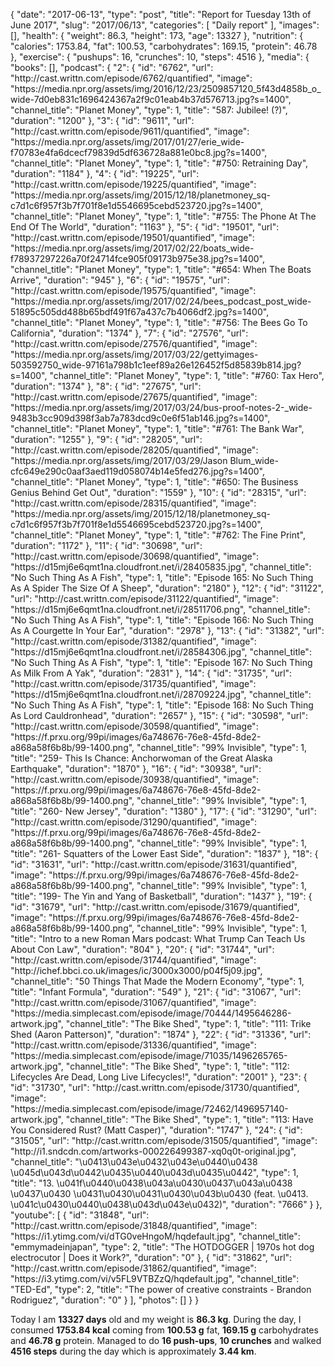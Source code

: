 {
    "date": "2017-06-13",
    "type": "post",
    "title": "Report for Tuesday 13th of June 2017",
    "slug": "2017\/06\/13",
    "categories": [
        "Daily report"
    ],
    "images": [],
    "health": {
        "weight": 86.3,
        "height": 173,
        "age": 13327
    },
    "nutrition": {
        "calories": 1753.84,
        "fat": 100.53,
        "carbohydrates": 169.15,
        "protein": 46.78
    },
    "exercise": {
        "pushups": 16,
        "crunches": 10,
        "steps": 4516
    },
    "media": {
        "books": [],
        "podcast": {
            "2": {
                "id": "6762",
                "url": "http:\/\/cast.writtn.com\/episode\/6762\/quantified",
                "image": "https:\/\/media.npr.org\/assets\/img\/2016\/12\/23\/2509857120_5f43d4858b_o_wide-7d0eb831c1696424367a2f9c01eab4b37d576713.jpg?s=1400",
                "channel_title": "Planet Money",
                "type": 1,
                "title": "587: Jubilee! (?)",
                "duration": "1200"
            },
            "3": {
                "id": "9611",
                "url": "http:\/\/cast.writtn.com\/episode\/9611\/quantified",
                "image": "https:\/\/media.npr.org\/assets\/img\/2017\/01\/27\/erie_wide-f70783e4fa6dcecf79839d5df636728a881e0bc8.jpg?s=1400",
                "channel_title": "Planet Money",
                "type": 1,
                "title": "#750: Retraining Day",
                "duration": "1184"
            },
            "4": {
                "id": "19225",
                "url": "http:\/\/cast.writtn.com\/episode\/19225\/quantified",
                "image": "https:\/\/media.npr.org\/assets\/img\/2015\/12\/18\/planetmoney_sq-c7d1c6f957f3b7f701f8e1d5546695cebd523720.jpg?s=1400",
                "channel_title": "Planet Money",
                "type": 1,
                "title": "#755: The Phone At The End Of The World",
                "duration": "1163"
            },
            "5": {
                "id": "19501",
                "url": "http:\/\/cast.writtn.com\/episode\/19501\/quantified",
                "image": "https:\/\/media.npr.org\/assets\/img\/2017\/02\/22\/boats_wide-f78937297226a70f24714fce905f09173b975e38.jpg?s=1400",
                "channel_title": "Planet Money",
                "type": 1,
                "title": "#654: When The Boats Arrive",
                "duration": "945"
            },
            "6": {
                "id": "19575",
                "url": "http:\/\/cast.writtn.com\/episode\/19575\/quantified",
                "image": "https:\/\/media.npr.org\/assets\/img\/2017\/02\/24\/bees_podcast_post_wide-51895c505dd488b65bdf491f67a437c7b4066df2.jpg?s=1400",
                "channel_title": "Planet Money",
                "type": 1,
                "title": "#756: The Bees Go To California",
                "duration": "1374"
            },
            "7": {
                "id": "27576",
                "url": "http:\/\/cast.writtn.com\/episode\/27576\/quantified",
                "image": "https:\/\/media.npr.org\/assets\/img\/2017\/03\/22\/gettyimages-503592750_wide-97161a798b1c1eef89a26e126452f5d85839b814.jpg?s=1400",
                "channel_title": "Planet Money",
                "type": 1,
                "title": "#760: Tax Hero",
                "duration": "1374"
            },
            "8": {
                "id": "27675",
                "url": "http:\/\/cast.writtn.com\/episode\/27675\/quantified",
                "image": "https:\/\/media.npr.org\/assets\/img\/2017\/03\/24\/bus-proof-notes-2-_wide-9483b3cc909d398f3ab7a783dcd9c0e6f51ab146.jpg?s=1400",
                "channel_title": "Planet Money",
                "type": 1,
                "title": "#761: The Bank War",
                "duration": "1255"
            },
            "9": {
                "id": "28205",
                "url": "http:\/\/cast.writtn.com\/episode\/28205\/quantified",
                "image": "https:\/\/media.npr.org\/assets\/img\/2017\/03\/29\/Jason Blum_wide-cfc649e290c0aaf3aed119d058074b14e5fed276.jpg?s=1400",
                "channel_title": "Planet Money",
                "type": 1,
                "title": "#650: The Business Genius Behind Get Out",
                "duration": "1559"
            },
            "10": {
                "id": "28315",
                "url": "http:\/\/cast.writtn.com\/episode\/28315\/quantified",
                "image": "https:\/\/media.npr.org\/assets\/img\/2015\/12\/18\/planetmoney_sq-c7d1c6f957f3b7f701f8e1d5546695cebd523720.jpg?s=1400",
                "channel_title": "Planet Money",
                "type": 1,
                "title": "#762: The Fine Print",
                "duration": "1172"
            },
            "11": {
                "id": "30698",
                "url": "http:\/\/cast.writtn.com\/episode\/30698\/quantified",
                "image": "https:\/\/d15mj6e6qmt1na.cloudfront.net\/i\/28405835.jpg",
                "channel_title": "No Such Thing As A Fish",
                "type": 1,
                "title": "Episode 165: No Such Thing As A Spider The Size Of A Sheep",
                "duration": "2180"
            },
            "12": {
                "id": "31122",
                "url": "http:\/\/cast.writtn.com\/episode\/31122\/quantified",
                "image": "https:\/\/d15mj6e6qmt1na.cloudfront.net\/i\/28511706.png",
                "channel_title": "No Such Thing As A Fish",
                "type": 1,
                "title": "Episode 166: No Such Thing As A Courgette In Your Ear",
                "duration": "2978"
            },
            "13": {
                "id": "31382",
                "url": "http:\/\/cast.writtn.com\/episode\/31382\/quantified",
                "image": "https:\/\/d15mj6e6qmt1na.cloudfront.net\/i\/28584306.jpg",
                "channel_title": "No Such Thing As A Fish",
                "type": 1,
                "title": "Episode 167: No Such Thing As Milk From A Yak",
                "duration": "2831"
            },
            "14": {
                "id": "31735",
                "url": "http:\/\/cast.writtn.com\/episode\/31735\/quantified",
                "image": "https:\/\/d15mj6e6qmt1na.cloudfront.net\/i\/28709224.jpg",
                "channel_title": "No Such Thing As A Fish",
                "type": 1,
                "title": "Episode 168: No Such Thing As Lord Cauldronhead",
                "duration": "2657"
            },
            "15": {
                "id": "30598",
                "url": "http:\/\/cast.writtn.com\/episode\/30598\/quantified",
                "image": "https:\/\/f.prxu.org\/99pi\/images\/6a748676-76e8-45fd-8de2-a868a58f6b8b\/99-1400.png",
                "channel_title": "99% Invisible",
                "type": 1,
                "title": "259- This Is Chance: Anchorwoman of the Great Alaska Earthquake",
                "duration": "1870"
            },
            "16": {
                "id": "30938",
                "url": "http:\/\/cast.writtn.com\/episode\/30938\/quantified",
                "image": "https:\/\/f.prxu.org\/99pi\/images\/6a748676-76e8-45fd-8de2-a868a58f6b8b\/99-1400.png",
                "channel_title": "99% Invisible",
                "type": 1,
                "title": "260- New Jersey",
                "duration": "1380"
            },
            "17": {
                "id": "31290",
                "url": "http:\/\/cast.writtn.com\/episode\/31290\/quantified",
                "image": "https:\/\/f.prxu.org\/99pi\/images\/6a748676-76e8-45fd-8de2-a868a58f6b8b\/99-1400.png",
                "channel_title": "99% Invisible",
                "type": 1,
                "title": "261- Squatters of the Lower East Side",
                "duration": "1837"
            },
            "18": {
                "id": "31631",
                "url": "http:\/\/cast.writtn.com\/episode\/31631\/quantified",
                "image": "https:\/\/f.prxu.org\/99pi\/images\/6a748676-76e8-45fd-8de2-a868a58f6b8b\/99-1400.png",
                "channel_title": "99% Invisible",
                "type": 1,
                "title": "199- The Yin and Yang of Basketball",
                "duration": "1437"
            },
            "19": {
                "id": "31679",
                "url": "http:\/\/cast.writtn.com\/episode\/31679\/quantified",
                "image": "https:\/\/f.prxu.org\/99pi\/images\/6a748676-76e8-45fd-8de2-a868a58f6b8b\/99-1400.png",
                "channel_title": "99% Invisible",
                "type": 1,
                "title": "Intro to a new Roman Mars podcast: What Trump Can Teach Us About Con Law",
                "duration": "804"
            },
            "20": {
                "id": "31744",
                "url": "http:\/\/cast.writtn.com\/episode\/31744\/quantified",
                "image": "http:\/\/ichef.bbci.co.uk\/images\/ic\/3000x3000\/p04f5j09.jpg",
                "channel_title": "50 Things That Made the Modern Economy",
                "type": 1,
                "title": "Infant Formula",
                "duration": "549"
            },
            "21": {
                "id": "31067",
                "url": "http:\/\/cast.writtn.com\/episode\/31067\/quantified",
                "image": "https:\/\/media.simplecast.com\/episode\/image\/70444\/1495646286-artwork.jpg",
                "channel_title": "The Bike Shed",
                "type": 1,
                "title": "111: Trike Shed (Aaron Patterson)",
                "duration": "1874"
            },
            "22": {
                "id": "31336",
                "url": "http:\/\/cast.writtn.com\/episode\/31336\/quantified",
                "image": "https:\/\/media.simplecast.com\/episode\/image\/71035\/1496265765-artwork.jpg",
                "channel_title": "The Bike Shed",
                "type": 1,
                "title": "112: Lifecycles Are Dead, Long Live Lifecycles!",
                "duration": "2001"
            },
            "23": {
                "id": "31730",
                "url": "http:\/\/cast.writtn.com\/episode\/31730\/quantified",
                "image": "https:\/\/media.simplecast.com\/episode\/image\/72462\/1496957140-artwork.jpg",
                "channel_title": "The Bike Shed",
                "type": 1,
                "title": "113: Have You Considered Rust? (Matt Casper)",
                "duration": "1747"
            },
            "24": {
                "id": "31505",
                "url": "http:\/\/cast.writtn.com\/episode\/31505\/quantified",
                "image": "http:\/\/i1.sndcdn.com\/artworks-000226499387-xq0q0t-original.jpg",
                "channel_title": "\u0413\u043e\u0432\u043e\u0440\u0438 \u045d\u043d\u0442\u0435\u0440\u043d\u0435\u0442",
                "type": 1,
                "title": "13. \u041f\u0440\u0438\u043a\u0430\u0437\u043a\u0438 \u0437\u0430 \u0431\u0430\u0431\u0430\u043b\u0430 (feat. \u0413. \u041c\u0430\u0440\u0438\u043d\u043e\u0432)",
                "duration": "7666"
            }
        },
        "youtube": [
            {
                "id": "31848",
                "url": "http:\/\/cast.writtn.com\/episode\/31848\/quantified",
                "image": "https:\/\/i1.ytimg.com\/vi\/dTG0veHngoM\/hqdefault.jpg",
                "channel_title": "emmymadeinjapan",
                "type": 2,
                "title": "The HOTDOGGER | 1970s hot dog electrocutor | Does it Work?",
                "duration": "0"
            },
            {
                "id": "31862",
                "url": "http:\/\/cast.writtn.com\/episode\/31862\/quantified",
                "image": "https:\/\/i3.ytimg.com\/vi\/v5FL9VTBZzQ\/hqdefault.jpg",
                "channel_title": "TED-Ed",
                "type": 2,
                "title": "The power of creative constraints - Brandon Rodriguez",
                "duration": "0"
            }
        ],
        "photos": []
    }
}

Today I am <strong>13327 days</strong> old and my weight is <strong>86.3 kg</strong>. During the day, I consumed <strong>1753.84 kcal</strong> coming from <strong>100.53 g</strong> fat, <strong>169.15 g</strong> carbohydrates and <strong>46.78 g</strong> protein. Managed to do <strong>16 push-ups</strong>, <strong>10 crunches</strong> and walked <strong>4516 steps</strong> during the day which is approximately <strong>3.44 km</strong>.